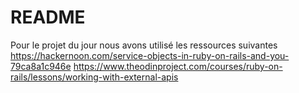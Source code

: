 # README
Pour le projet du jour nous avons utilisé les ressources suivantes
https://hackernoon.com/service-objects-in-ruby-on-rails-and-you-79ca8a1c946e
https://www.theodinproject.com/courses/ruby-on-rails/lessons/working-with-external-apis
